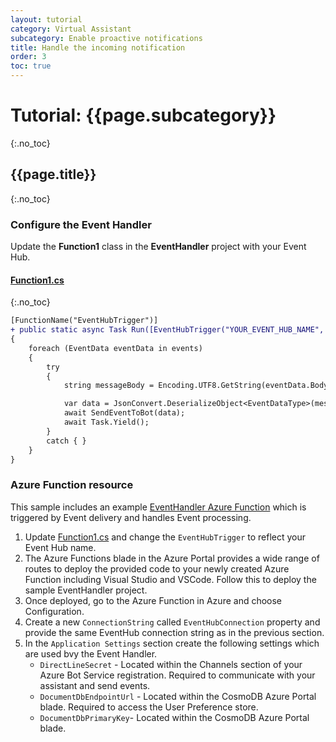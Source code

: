 ```yaml
---
layout: tutorial
category: Virtual Assistant
subcategory: Enable proactive notifications
title: Handle the incoming notification
order: 3
toc: true
---
```


# Tutorial: {{page.subcategory}}
{:.no_toc}
## {{page.title}}
{:.no_toc}

### Configure the Event Handler
Update the **Function1** class in the **EventHandler** project with your Event Hub.

#### [Function1.cs]()
{:.no_toc}

```diff
[FunctionName("EventHubTrigger")]
+ public static async Task Run([EventHubTrigger("YOUR_EVENT_HUB_NAME", Connection = "YOUR_EVENT_HUB_INSTANCE_CONNECTION_STRING")] EventData[] events, ILogger log)
{
    foreach (EventData eventData in events)
    {
        try
        {
            string messageBody = Encoding.UTF8.GetString(eventData.Body.Array, eventData.Body.Offset, eventData.Body.Count);

            var data = JsonConvert.DeserializeObject<EventDataType>(messageBody);
            await SendEventToBot(data);
            await Task.Yield();
        }
        catch { }
    }
}
```
### Azure Function resource
This sample includes an example [EventHandler Azure Function]({{site.repo}}/Samples/EnterpriseNotification/EventHandler) which is triggered by Event delivery and handles Event processing.


1. Update [Function1.cs]({{site.repo}}/samples/EnterpriseNotification/EventHandler/Function1.cs) and change the `EventHubTrigger` to reflect your Event Hub name.
1. The Azure Functions blade in the Azure Portal provides a wide range of routes to deploy the provided code to your newly created Azure Function including Visual Studio and VSCode. Follow this to deploy the sample EventHandler project.
1. Once deployed, go to the Azure Function in Azure and choose Configuration.
1. Create a new `ConnectionString` called `EventHubConnection` property and provide the same EventHub connection string as in the previous section.
1. In the `Application Settings` section create the following settings which are used bvy the Event Handler.
    - `DirectLineSecret` - Located within the Channels section of your Azure Bot Service registration. Required to communicate with your assistant and send events.
    - `DocumentDbEndpointUrl` - Located within the CosmoDB Azure Portal blade. Required to access the User Preference store.
    - `DocumentDbPrimaryKey`- Located within the CosmoDB Azure Portal blade.
